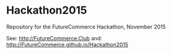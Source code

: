 # Hackathon2015
Repository for the FutureCommerce Hackathon, November 2015

See: http://FutureCommerce.Club
and: http://FutureCommerce.github.io/Hackathon2015
